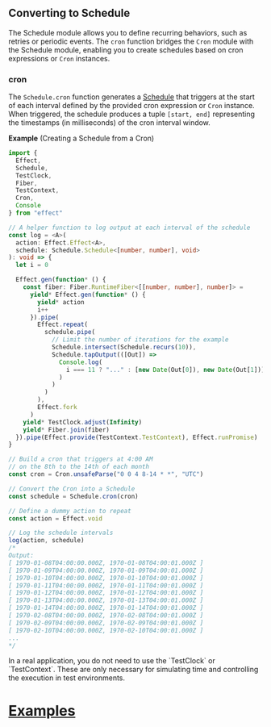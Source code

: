 ## Converting to Schedule

The Schedule module allows you to define recurring behaviors, such as retries or periodic events. The `cron` function bridges the `Cron` module with the Schedule module, enabling you to create schedules based on cron expressions or `Cron` instances.

### cron

The `Schedule.cron` function generates a [Schedule](/docs/scheduling/introduction/) that triggers at the start of each interval defined by the provided cron expression or `Cron` instance. When triggered, the schedule produces a tuple `[start, end]` representing the timestamps (in milliseconds) of the cron interval window.

**Example** (Creating a Schedule from a Cron)

```ts twoslash collapse={12-40}
import {
  Effect,
  Schedule,
  TestClock,
  Fiber,
  TestContext,
  Cron,
  Console
} from "effect"

// A helper function to log output at each interval of the schedule
const log = <A>(
  action: Effect.Effect<A>,
  schedule: Schedule.Schedule<[number, number], void>
): void => {
  let i = 0

  Effect.gen(function* () {
    const fiber: Fiber.RuntimeFiber<[[number, number], number]> =
      yield* Effect.gen(function* () {
        yield* action
        i++
      }).pipe(
        Effect.repeat(
          schedule.pipe(
            // Limit the number of iterations for the example
            Schedule.intersect(Schedule.recurs(10)),
            Schedule.tapOutput(([Out]) =>
              Console.log(
                i === 11 ? "..." : [new Date(Out[0]), new Date(Out[1])]
              )
            )
          )
        ),
        Effect.fork
      )
    yield* TestClock.adjust(Infinity)
    yield* Fiber.join(fiber)
  }).pipe(Effect.provide(TestContext.TestContext), Effect.runPromise)
}

// Build a cron that triggers at 4:00 AM
// on the 8th to the 14th of each month
const cron = Cron.unsafeParse("0 0 4 8-14 * *", "UTC")

// Convert the Cron into a Schedule
const schedule = Schedule.cron(cron)

// Define a dummy action to repeat
const action = Effect.void

// Log the schedule intervals
log(action, schedule)
/*
Output:
[ 1970-01-08T04:00:00.000Z, 1970-01-08T04:00:01.000Z ]
[ 1970-01-09T04:00:00.000Z, 1970-01-09T04:00:01.000Z ]
[ 1970-01-10T04:00:00.000Z, 1970-01-10T04:00:01.000Z ]
[ 1970-01-11T04:00:00.000Z, 1970-01-11T04:00:01.000Z ]
[ 1970-01-12T04:00:00.000Z, 1970-01-12T04:00:01.000Z ]
[ 1970-01-13T04:00:00.000Z, 1970-01-13T04:00:01.000Z ]
[ 1970-01-14T04:00:00.000Z, 1970-01-14T04:00:01.000Z ]
[ 1970-02-08T04:00:00.000Z, 1970-02-08T04:00:01.000Z ]
[ 1970-02-09T04:00:00.000Z, 1970-02-09T04:00:01.000Z ]
[ 1970-02-10T04:00:00.000Z, 1970-02-10T04:00:01.000Z ]
...
*/
```

<Aside type="note" title="Using a Real Clock">
  In a real application, you do not need to use the `TestClock` or
  `TestContext`. These are only necessary for simulating time and
  controlling the execution in test environments.
</Aside>

# [Examples](https://effect.website/docs/scheduling/examples/)
